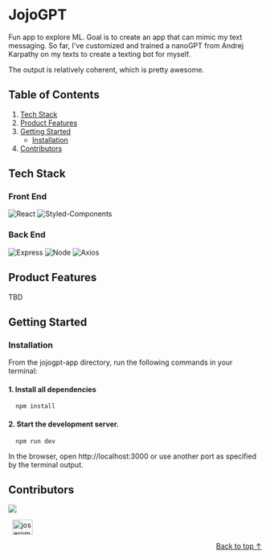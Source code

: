 <div id="top"/>

# JojoGPT
Fun app to explore ML. Goal is to create an app that can mimic my text messaging. So far, I've customized and trained a nanoGPT from Andrej Karpathy on my texts to create a texting bot for myself.

The output is relatively coherent, which is pretty awesome.

## Table of Contents
1. [Tech Stack](#tech-stack)
1. [Product Features](#product-features)
1. [Getting Started](#getting-started)
    - [Installation](#installation)
1. [Contributors](#contributors)
## Tech Stack
### Front End
![React](https://img.shields.io/badge/-React-61DAFB?logo=react&logoColor=white&style=for-the-badge)
![Styled-Components](https://img.shields.io/badge/styled--components-DB7093?style=for-the-badge&logo=styled-components&logoColor=white)

### Back End
![Express](https://img.shields.io/badge/-Express-DCDCDC?logo=express&logoColor=black&style=for-the-badge)
![Node](https://img.shields.io/badge/-Node-9ACD32?logo=node.js&logoColor=white&style=for-the-badge)
![Axios](https://img.shields.io/badge/-Axios-671ddf?logo=axios&logoColor=black&style=for-the-badge)

## Product Features
TBD

## Getting Started
### Installation
From the jojogpt-app directory, run the following commands in your terminal:

#### 1. Install all dependencies

```
  npm install
```

#### 2. Start the development server.

```
  npm run dev
```

In the browser, open http://localhost:3000 or use another port as specified by the terminal output.
## Contributors
<a href="https://github.com/jojortz/waave/graphs/contributors">
  <img src="https://contrib.rocks/image?repo=jojortz/waave" />
</a>

&nbsp;
[<img align="center" src="https://raw.githubusercontent.com/rahuldkjain/github-profile-readme-generator/master/src/images/icons/Social/linked-in-alt.svg" alt="joseromanortiz" height="30" width="40" />](https://linkedin.com/in/joseromanortiz)


<p align="right"><a href="#top">Back to top &#8593;</a></p>
